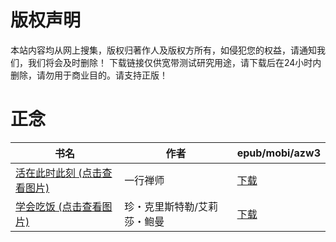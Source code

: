 # 版权声明

本站内容均从网上搜集，版权归著作人及版权方所有，如侵犯您的权益，请通知我们，我们将会及时删除！ 下载链接仅供宽带测试研究用途，请下载后在24小时内删除，请勿用于商业目的。请支持正版！

# 正念

| 书名 | 作者 | epub/mobi/azw3 |
| --- | --- | --- |
| [活在此时此刻 (点击查看图片)](https://www.dushupai.com/attachment/2024/06/09/e11b3d50fe316e1f.jpg) | 一行禅师 | [下载](https://url89.ctfile.com/f/31084289-1356985453-7c4a04?p=8866) |
| [学会吃饭 (点击查看图片)](https://www.dushupai.com/attachment/2024/06/07/3e8a9c6b2ef451c9.jpg) | 珍・克里斯特勒/艾莉莎・鲍曼 | [下载](https://url89.ctfile.com/f/31084289-1357034608-3ac64a?p=8866) |

